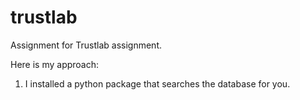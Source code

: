 # trustlab
Assignment for Trustlab assignment. 

Here is my approach: 

1. I installed a python package that searches the database for you.